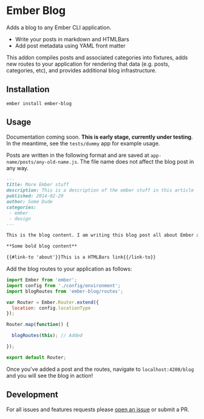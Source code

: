 # Ember Blog

Adds a blog to any Ember CLI application.

- Write your posts in markdown and HTMLBars
- Add post metadata using YAML front matter

This addon compiles posts and associated categories into fixtures, adds new routes to your application for rendering that data (e.g. posts, categories, etc), and provides additional blog infrastructure.

## Installation

```
ember install ember-blog
```

## Usage

Documentation coming soon. **This is early stage, currently under testing**. In the meantime, see the `tests/dummy` app for example usage.

Posts are written in the following format and are saved at `app-name/posts/any-old-name.js`. The file name does not affect the blog post in any way.

```markdown
---
title: More Ember stuff
description: This is a description of the ember stuff in this article
published: 2014-02-29
author: Some Dude
categories:
 - ember
 - design
---

This is the blog content. I am writing this blog post all about Ember and stuff. This is a lot more content for markdown parsing.

**Some bold blog content**

{{#link-to 'about'}}This is a HTMLBars link{{/link-to}}

```

Add the blog routes to your application as follows:

```js
import Ember from 'ember';
import config from './config/environment';
import blogRoutes from 'ember-blog/routes';

var Router = Ember.Router.extend({
  location: config.locationType
});

Router.map(function() {

  blogRoutes(this); // Added

});

export default Router;
```

Once you've added a post and the routes, navigate to `localhost:4200/blog` and you will see the blog in action!

## Development

For all issues and features requests please [open an issue](https://github.com/sir-dunxalot/ember-blog/issues/new) or submit a PR.
